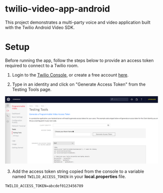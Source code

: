 # twilio-video-app-android
This project demonstrates a multi-party voice and video application built with the Twilio Android Video SDK.

# Setup
Before running the app, follow the steps below to provide an access token required to connect to a Twilio room.  

1. Login to the [Twilio Console](https://www.twilio.com/login), or create a free account [here](https://twilio.com/try-twilio).

2. Type in an identity and click on "Generate Access Token" from the Testing Tools page.
<img width="700px" src="images/community-variant/generate_access_token.png"/>

3. Add the access token string copied from the console to a variable named `TWILIO_ACCESS_TOKEN` 
in your **local.properties** file.

```
TWILIO_ACCESS_TOKEN=abcdef0123456789
```